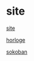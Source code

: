 # site

[site](https://abarhub.github.io/site/test1.html)

[horloge](https://abarhub.github.io/site/test4.html)

[sokoban](https://abarhub.github.io/site/sokoban.html)